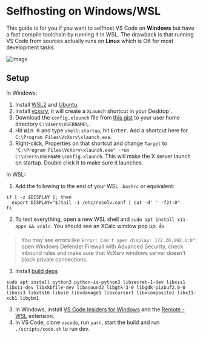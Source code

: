 # Selfhosting on Windows/WSL

This guide is for you if you want to selfhost VS Code on **Windows** but have a fast compile toolchain by running it in WSL.
The drawback is that running VS Code from sources actually runs on **Linux** which is OK for most development tasks.

![image](https://user-images.githubusercontent.com/22350/77914929-f2a85380-7296-11ea-96ca-7a6988c17234.png)


## Setup

In Windows:

1. Install [WSL2](https://docs.microsoft.com/en-us/windows/wsl/install) and [Ubuntu](https://www.microsoft.com/en-us/p/ubuntu/9nblggh4msv6?activetab=pivot:overviewtab).
2. Install [vcxsrv](https://sourceforge.net/projects/vcxsrv/), it will create a `XLaunch` shortcut in your Desktop`.
3. Download the `config.xlaunch` file from [this gist](https://gist.github.com/joaomoreno/90d3915379a862d99cd4f3e79feb0f8a) to your user home directory `C:\Users\USERNAME\`.
3. Hit <kbd>Win R</kbd> and type `shell:startup`, hit <kbd>Enter</kbd>. Add a shortcut here for `C:\Program Files\VcXsrv\xlaunch.exe`.
2. Right-click, Properties on that shortcut and change `Target` to `"C:\Program Files\VcXsrv\xlaunch.exe" -run C:\Users\USERNAME\config.xlaunch`. This will make the X server launch on startup. Double click it to make sure it launches.

In WSL:

1. Add the following to the end of your WSL `.bashrc` or equivalent:

  ```
  if [ -z $DISPLAY ]; then
    export DISPLAY="$(tail -1 /etc/resolv.conf | cut -d' ' -f2):0"
  fi
  ```

2. To test everything, open a new WSL shell and `sudo apt install x11-apps && xcalc`. You should see an XCalc window pop up. 👍
  >  You may see errors like `Error: Can't open display: 172.20.192.1:0"`: open Windows Defender Firewall with Advanced Security, check inbound rules and make sure that VcXsrv windows server doesn't block private connections.
3. Install [build deps](https://github.com/microsoft/vscode/wiki/How-to-Contribute)

  ```
  sudo apt install python3 python-is-python3 libsecret-1-dev libxss1 libx11-dev libxkbfile-dev libasound2 libgtk-3-0 libgdk-pixbuf2.0-0 libnss3 libxtst6 libxi6 libxdamage1 libxcursor1 libxcomposite1 libx11-xcb1 libgbm1
  ```
3. In Windows, install [VS Code Insiders for Windows](https://code.visualstudio.com/docs/?dv=win64user&build=insiders) and the [Remote - WSL](https://marketplace.visualstudio.com/items?itemName=ms-vscode-remote.remote-wsl) extension.
4. In VS Code, clone `vscode`, run `yarn`, start the build and run `./scripts/code.sh` to run dev.
